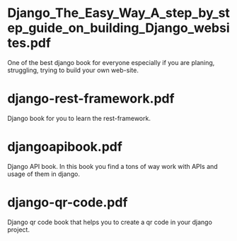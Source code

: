 # Django_The_Easy_Way_A_step_by_step_guide_on_building_Django_websites.pdf

One of the best django book for everyone especially if you are planing, struggling, trying to build your own web-site.

# django-rest-framework.pdf

Django book for you to learn the rest-framework.

# djangoapibook.pdf

Django API book. In this book you find a tons of way work with APIs and usage of them in django.

# django-qr-code.pdf

Django qr code book that helps you to create a qr code in your django project.
